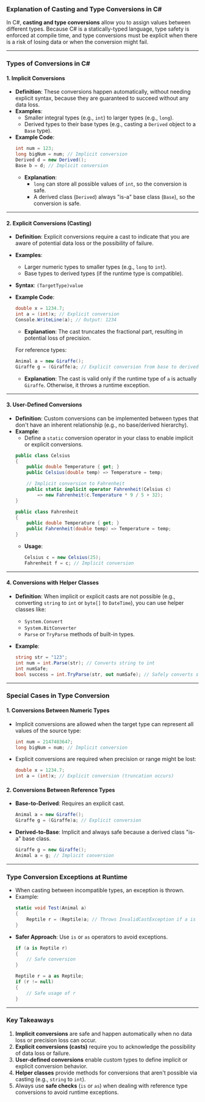 ### Explanation of Casting and Type Conversions in C#

In C#, **casting and type conversions** allow you to assign values between different types. Because C# is a statically-typed language, type safety is enforced at compile time, and type conversions must be explicit when there is a risk of losing data or when the conversion might fail.

---

### **Types of Conversions in C#**

#### **1. Implicit Conversions**
- **Definition**: These conversions happen automatically, without needing explicit syntax, because they are guaranteed to succeed without any data loss.
- **Examples**:
  - Smaller integral types (e.g., `int`) to larger types (e.g., `long`).
  - Derived types to their base types (e.g., casting a `Derived` object to a `Base` type).
- **Example Code**:
  ```csharp
  int num = 123;
  long bigNum = num; // Implicit conversion
  Derived d = new Derived();
  Base b = d; // Implicit conversion
  ```
  - **Explanation**: 
    - `long` can store all possible values of `int`, so the conversion is safe.
    - A derived class (`Derived`) always "is-a" base class (`Base`), so the conversion is safe.

---

#### **2. Explicit Conversions (Casting)**
- **Definition**: Explicit conversions require a cast to indicate that you are aware of potential data loss or the possibility of failure.
- **Examples**:
  - Larger numeric types to smaller types (e.g., `long` to `int`).
  - Base types to derived types (if the runtime type is compatible).
- **Syntax**: `(TargetType)value`
- **Example Code**:
  ```csharp
  double x = 1234.7;
  int a = (int)x; // Explicit conversion
  Console.WriteLine(a); // Output: 1234
  ```
  - **Explanation**: The cast truncates the fractional part, resulting in potential loss of precision.

  For reference types:
  ```csharp
  Animal a = new Giraffe();
  Giraffe g = (Giraffe)a; // Explicit conversion from base to derived type
  ```
  - **Explanation**: The cast is valid only if the runtime type of `a` is actually `Giraffe`. Otherwise, it throws a runtime exception.

---

#### **3. User-Defined Conversions**
- **Definition**: Custom conversions can be implemented between types that don't have an inherent relationship (e.g., no base/derived hierarchy).
- **Example**:
  - Define a `static` conversion operator in your class to enable implicit or explicit conversions.
  ```csharp
  public class Celsius
  {
      public double Temperature { get; }
      public Celsius(double temp) => Temperature = temp;

      // Implicit conversion to Fahrenheit
      public static implicit operator Fahrenheit(Celsius c)
          => new Fahrenheit(c.Temperature * 9 / 5 + 32);
  }

  public class Fahrenheit
  {
      public double Temperature { get; }
      public Fahrenheit(double temp) => Temperature = temp;
  }
  ```
  - **Usage**:
    ```csharp
    Celsius c = new Celsius(25);
    Fahrenheit f = c; // Implicit conversion
    ```

---

#### **4. Conversions with Helper Classes**
- **Definition**: When implicit or explicit casts are not possible (e.g., converting `string` to `int` or `byte[]` to `DateTime`), you can use helper classes like:
  - `System.Convert`
  - `System.BitConverter`
  - `Parse` or `TryParse` methods of built-in types.

- **Example**:
  ```csharp
  string str = "123";
  int num = int.Parse(str); // Converts string to int
  int numSafe;
  bool success = int.TryParse(str, out numSafe); // Safely converts string to int
  ```

---

### **Special Cases in Type Conversion**

#### **1. Conversions Between Numeric Types**
- Implicit conversions are allowed when the target type can represent all values of the source type:
  ```csharp
  int num = 2147483647;
  long bigNum = num; // Implicit conversion
  ```
- Explicit conversions are required when precision or range might be lost:
  ```csharp
  double x = 1234.7;
  int a = (int)x; // Explicit conversion (truncation occurs)
  ```

#### **2. Conversions Between Reference Types**
- **Base-to-Derived**: Requires an explicit cast.
  ```csharp
  Animal a = new Giraffe();
  Giraffe g = (Giraffe)a; // Explicit conversion
  ```
- **Derived-to-Base**: Implicit and always safe because a derived class "is-a" base class.
  ```csharp
  Giraffe g = new Giraffe();
  Animal a = g; // Implicit conversion
  ```

---

### **Type Conversion Exceptions at Runtime**
- When casting between incompatible types, an exception is thrown.
- Example:
  ```csharp
  static void Test(Animal a)
  {
      Reptile r = (Reptile)a; // Throws InvalidCastException if a is not a Reptile
  }
  ```
- **Safer Approach**:
  Use `is` or `as` operators to avoid exceptions.
  ```csharp
  if (a is Reptile r)
  {
      // Safe conversion
  }

  Reptile r = a as Reptile;
  if (r != null)
  {
      // Safe usage of r
  }
  ```

---

### **Key Takeaways**
1. **Implicit conversions** are safe and happen automatically when no data loss or precision loss can occur.
2. **Explicit conversions (casts)** require you to acknowledge the possibility of data loss or failure.
3. **User-defined conversions** enable custom types to define implicit or explicit conversion behavior.
4. **Helper classes** provide methods for conversions that aren't possible via casting (e.g., `string` to `int`).
5. Always use **safe checks** (`is` or `as`) when dealing with reference type conversions to avoid runtime exceptions.